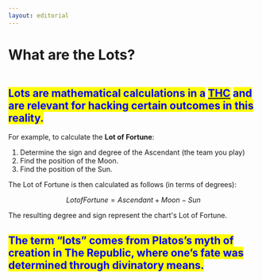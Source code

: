 ```yaml
---
layout: editorial
---
```


# What are the Lots?



<figure><img src="../../../../../.gitbook/assets/Screenshot 2024-01-26 at 3.33.07 PM.png" alt=""><figcaption></figcaption></figure>

## <mark style="color:blue;">Lots are mathematical calculations in a</mark> [<mark style="color:blue;">THC</mark>](../the-hubble-chart-thc/the-hubble-chart-thc/) <mark style="color:blue;">and are relevant for hacking certain outcomes in this reality.</mark>

For example, to calculate the **Lot of Fortune**:

1. Determine the sign and degree of the Ascendant (the team you play)
2. Find the position of the Moon.
3. Find the position of the Sun.

The Lot of Fortune is then calculated as follows (in terms of degrees):

$$Lot of Fortune=Ascendant+Moon−Sun$$

The resulting degree and sign represent the chart's Lot of Fortune.

## <mark style="color:blue;">The term “lots” comes from Platos’s myth of creation in The Republic, where one’s fate was determined through divinatory means.</mark>

<figure><img src="../../../../../.gitbook/assets/Screenshot 2024-01-26 at 2.35.42 PM.png" alt=""><figcaption></figcaption></figure>
